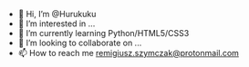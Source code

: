 - 👋 Hi, I’m @Hurukuku
- 👀 I’m interested in ...
- 🌱 I’m currently learning Python/HTML5/CSS3
- 💞️ I’m looking to collaborate on ...
- 📫 How to reach me remigiusz.szymczak@protonmail.com

<!---
Hurukuku/Hurukuku is a ✨ special ✨ repository because its `README.md` (this file) appears on your GitHub profile.
You can click the Preview link to take a look at your changes.
--->
